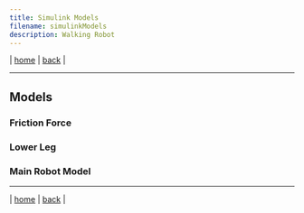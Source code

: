 ```yaml
---
title: Simulink Models
filename: simulinkModels
description: Walking Robot
---
```


| [home](index) | [back](walkingRobot) |

---

## Models

### Friction Force

### Lower Leg

### Main Robot Model

---

| [home](index) | [back](walkingRobot) |
